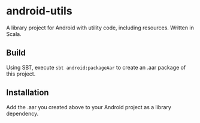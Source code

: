 # android-utils

A library project for Android with utility code, including resources. Written in Scala.

## Build

Using SBT, execute `sbt android:packageAar` to create an .aar package of this project.

## Installation

Add the .aar you created above to your Android project as a library dependency.
